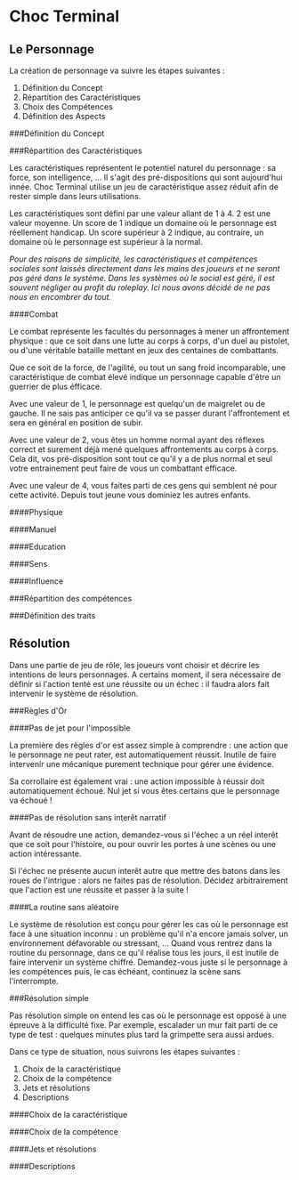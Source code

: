 Choc Terminal
=============

Le Personnage
-------------

La création de personnage va suivre les étapes suivantes :

1. Définition du Concept
2. Répartition des Caractéristiques
3. Choix des Compétences
4. Définition des Aspects

###Définition du Concept

###Répartition des Caractéristiques

Les caractéristiques représentent le potentiel naturel du personnage : sa force, son intelligence, ... Il s'agit des pré-dispositions qui sont aujourd'hui innée. Choc Terminal utilise un jeu de caractéristique assez réduit afin de rester simple dans leurs utilisations.

Les caractéristiques sont défini par une valeur allant de 1 à 4. 2 est une valeur moyenne. Un score de 1 indique un domaine où le personnage est réellement handicap. Un score supérieur à 2 indique, au contraire, un domaine où le personnage est supérieur à la normal.

_Pour des raisons de simplicité, les caractéristiques et compétences sociales sont laissés directement dans les mains des joueurs et ne seront pas géré dans le système. Dans les systèmes où le social est géré, il est souvent négliger au profit du roleplay. Ici nous avons décidé de ne pas nous en encombrer du tout._

####Combat

Le combat représente les facultés du personnages à mener un affrontement physique : que ce soit dans une lutte au corps à corps, d'un duel au pistolet, ou d'une véritable bataille mettant en jeux des centaines de combattants.

Que ce soit de la force, de l'agilité, ou tout un sang froid incomparable, une caractéristique de combat élevé indique un personnage capable d'être un guerrier de plus éfficace.

Avec une valeur de 1, le personnage est quelqu'un de maigrelet ou de gauche. Il ne sais pas anticiper ce qu'il va se passer durant l'affrontement et sera en général en position de subir.

Avec une valeur de 2, vous êtes un homme normal ayant des réflexes correct et surement déjà mené quelques affrontements au corps à corps. Cela dit, vos pré-disposition sont tout ce qu'il y a de plus normal et seul votre entrainement peut faire de vous un combattant efficace.

Avec une valeur de 4, vous faites parti de ces gens qui semblent né pour cette activité. Depuis tout jeune vous dominiez les autres enfants.

####Physique

####Manuel

####Education

####Sens

####Influence

###Répartition des compétences

###Définition des traits

Résolution
----------

Dans une partie de jeu de rôle, les joueurs vont choisir et décrire les intentions de leurs personnages. A certains moment, il sera nécessaire de définir si l'action tenté est une réussite ou un échec : il faudra alors fait intervenir le système de résolution.

###Règles d'Or

####Pas de jet pour l'impossible

La première des règles d'or est assez simple à comprendre : une action que le personnage ne peut rater, est automatiquement réussit. Inutile de faire intervenir une mécanique purement technique pour gérer une évidence.

Sa corrollaire est également vrai : une action impossible à réussir doit automatiquement échoué. Nul jet si vous êtes certains que le personnage va échoué !

####Pas de résolution sans interêt narratif

Avant de résoudre une action, demandez-vous si l'échec a un réel interêt que ce soit pour l'histoire, ou pour ouvrir les portes à une scènes ou une action intéressante.

Si l'échec ne présente aucun interêt autre que mettre des batons dans les roues de l'intrigue : alors ne faites pas de résolution. Décidez arbitrairement que l'action est une réussite et passer à la suite !

####La routine sans aléatoire

Le système de résolution est conçu pour gérer les cas où le personnage est face à une situation inconnu : un problème qu'il n'a encore jamais solver, un environnement défavorable ou stressant, ... Quand vous rentrez dans la routine du personnage, dans ce qu'il réalise tous les jours, il est inutile de faire intervenir un système chiffré. Demandez-vous juste si le personnage à les compétences puis, le cas échéant, continuez la scène sans l'interrompte.

###Résolution simple

Pas résolution simple on entend les cas où le personnage est opposé à une épreuve à la difficulté fixe. Par exemple, escalader un mur fait parti de ce type de test : quelques minutes plus tard la grimpette sera aussi ardues.

Dans ce type de situation, nous suivrons les étapes suivantes :

1. Choix de la caractéristique
2. Choix de la compétence
3. Jets et résolutions
4. Descriptions

####Choix de la caractéristique

####Choix de la compétence

####Jets et résolutions

####Descriptions
